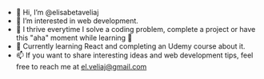 - 👋 Hi, I’m @elisabetaveliaj
- 👀 I’m interested in web development.
- 🌱 I thrive everytime I solve a coding problem, complete a project or have this "aha" moment while learning 💪
- 💞️ Currently learning React and completing an Udemy course about it.
- 📫 If you want to share interesting ideas and web development tips, feel free to reach me at el.veliaj@gmail.com

